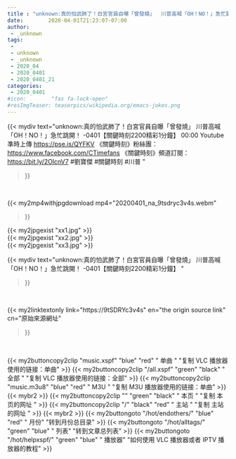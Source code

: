 ```yaml
---
title : "unknown:真的怕武肺了！白宮官員自曝「曾發燒」  川普高喊「OH！NO！」急忙跳開！ -0401【關鍵時刻2200精彩1分鐘】 "
date:        2020-04-01T21:23:07-07:00
author:
 - _unknown
tags:
 - 
 - unknown
 - _unknown
 - 2020_04
 - 2020_0401
 - 2020_0401_21
categories:
 - 2020_0401
#icon:        "fas fa-lock-open"
#resImgTeaser: teaserpics/wikipedia.org/emacs-jokes.png
---
```







{{< mydiv text="unknown:真的怕武肺了！白宮官員自曝「曾發燒」 川普高喊「OH！NO！」急忙跳開！ -0401【關鍵時刻2200精彩1分鐘】 00:00  Youtube準時上傳 https://pse.is/QYFKV  《關鍵時刻》粉絲團：https://www.facebook.com/CTimefans 《關鍵時刻》頻道訂閱：https://bit.ly/2OlcnV7  #劉寶傑 #關鍵時刻 #川普 "
>}}
<br>


{{< my2mp4withjpgdownload mp4="20200401_na_9tsdryc3v4s.webm"
>}}

{{< my2jpgexist "xx1.jpg" >}}<br>
{{< my2jpgexist "xx2.jpg" >}}<br>
{{< my2jpgexist "xx3.jpg" >}}<br>



{{< mydiv text="unknown:真的怕武肺了！白宮官員自曝「曾發燒」  川普高喊「OH！NO！」急忙跳開！ -0401【關鍵時刻2200精彩1分鐘】 "
>}}
<br>

{{< my2linktextonly link="https://9tSDRYc3v4s"
en="the origin source link" cn="原始來源網址"
>}}


<br>


{{< my2buttoncopy2clip "music.xspf"        "blue"   "red"    " 单曲 "  "复制 VLC 播放器使用的链接：单曲" >}} {{< my2buttoncopy2clip "/all.xspf"         "green"  "black"  " 全部 "  "复制 VLC 播放器使用的链接：全部" >}} {{< my2buttoncopy2clip "music.m3u8"        "blue"   "red"    " M3U  "    "复制 M3U 播放器使用的链接：单曲" >}} {{< mybr2 >}} {{< my2buttoncopy2clip ""                  "green"  "black"  " 本页 "    "复制 本页的网址 " >}} {{< my2buttoncopy2clip "/"                 "black"  "red"    " 主站 "    "复制 主站的网址 " >}} {{< mybr2 >}} {{< my2buttongoto      "/hot/endothers/"   "blue"   "red"    " 月份"   "转到月份总目录" >}} {{< my2buttongoto      "/hot/alltags/"     "green"  "blue"   " 列表"   "转到文章总列表" >}} {{< my2buttongoto      "/hot/helpxspf/"    "green"  "blue"   " 播放器" "如何使用 VLC 播放器或者 IPTV 播放器的教程" >}} 
